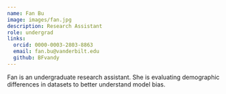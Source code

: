 ```yaml
---
name: Fan Bu
image: images/fan.jpg
description: Research Assistant
role: undergrad
links:
  orcid: 0000-0003-2803-8863
  email: fan.bu@vanderbilt.edu
  github: BFvandy
---
```


Fan is an undergraduate research assistant. She is evaluating demographic differences in datasets to better understand model bias.
